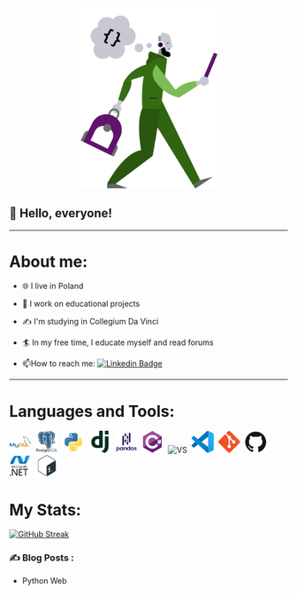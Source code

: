 
  
  
  <div align="center">
  <img src="Assets/NavyTheme-boy 1.png" width="250"/>
</div>

## :wave: Hello, everyone!
  ---
  
# About me:

- :globe_with_meridians: I live in Poland

- :telescope: I work on educational projects

- :writing_hand: I'm studying in Collegium Da Vinci

- :surfer: In my free time, I educate myself and read forums

- :mailbox:How to reach me: [![Linkedin Badge](https://img.shields.io/badge/-Stanislaw-blue?style=flat&logo=Linkedin&logoColor=white)](https://www.linkedin.com/in/stanislaw-olszewski/)

---

# Languages and Tools:
  <img src="https://github.com/devicons/devicon/blob/master/icons/mysql/mysql-original-wordmark.svg" title="MySQL"  alt="MySQL" width="40" height="40"/>&nbsp;
  <img src="https://github.com/devicons/devicon/blob/master/icons/postgresql/postgresql-original-wordmark.svg" title="PgQL"  alt="PgSQL" width="40" height="40"/>&nbsp;
  <img src="https://github.com/devicons/devicon/blob/master/icons/python/python-original.svg" title="Python" alt="Python" width="40" height="40"/>&nbsp;
  <img src="https://github.com/devicons/devicon/blob/master/icons/django/django-plain.svg" title="Dj" alt="Dj" width="40" height="40"/>&nbsp;
  <img src="https://github.com/devicons/devicon/blob/master/icons/pandas/pandas-original-wordmark.svg" title="Pandas" alt="Pandas" width="40" height="40"/>&nbsp;
  <img src="https://github.com/devicons/devicon/blob/master/icons/csharp/csharp-original.svg" title="Csharp" alt="Scharp" width="40" height="40"/>&nbsp;
  <img src="https://github.com/devicons/devicon/blob/master/icons/visualstudio/visualstudio-plain.svg.svg" title="VS" alt="VS" width="40" height="40"/>&nbsp;
  <img src="https://github.com/devicons/devicon/blob/master/icons/vscode/vscode-original.svg" title="VsCode" alt="VsCode" width="40" height="40"/>&nbsp;
  <img src="https://github.com/devicons/devicon/blob/master/icons/git/git-original.svg" title="Git" alt="Git" width="40" height="40"/>&nbsp;
  <img src="https://github.com/devicons/devicon/blob/master/icons/github/github-original.svg" title="Github" alt="Github" width="40" height="40"/>&nbsp;
  <img src="https://github.com/devicons/devicon/blob/master/icons/dot-net/dot-net-original-wordmark.svg" title="dotNet" alt="DotNet" width="40" height="40"/>&nbsp;
  <img src="https://github.com/devicons/devicon/blob/master/icons/bash/bash-original.svg" title="Bash" alt="Bash" width="40" height="40"/>&nbsp;
  
</div>

# My Stats:

[![GitHub Streak](https://github-readme-streak-stats.herokuapp.com?user=vilka13&theme=dark&hide_border=true&mode=weekly)](https://git.io/streak-stats)


### :writing_hand: Blog Posts :
- Python Web


<img src="https://komarev.com/ghpvc/?username=vilka13-username&style=flat-square&color=blue" alt=""/>
